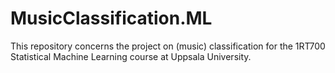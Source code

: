 # MusicClassification.ML
This repository concerns the project on (music) classification for the 1RT700 Statistical Machine Learning course at Uppsala University.
